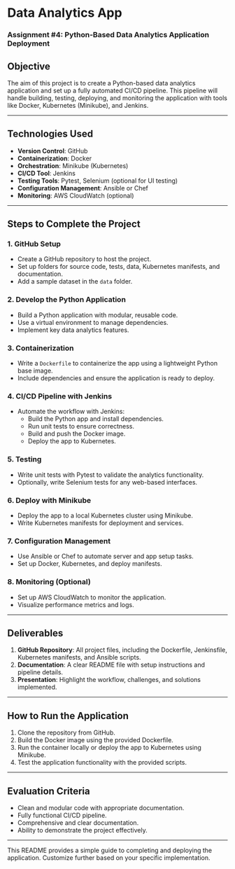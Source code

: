 
# Data Analytics App
### Assignment #4: Python-Based Data Analytics Application Deployment


## Objective
The aim of this project is to create a Python-based data analytics application and set up a fully automated CI/CD pipeline. This pipeline will handle building, testing, deploying, and monitoring the application with tools like Docker, Kubernetes (Minikube), and Jenkins.

---

## Technologies Used
- **Version Control**: GitHub
- **Containerization**: Docker
- **Orchestration**: Minikube (Kubernetes)
- **CI/CD Tool**: Jenkins
- **Testing Tools**: Pytest, Selenium (optional for UI testing)
- **Configuration Management**: Ansible or Chef
- **Monitoring**: AWS CloudWatch (optional)

---


## Steps to Complete the Project

### 1. GitHub Setup
- Create a GitHub repository to host the project.
- Set up folders for source code, tests, data, Kubernetes manifests, and documentation.
- Add a sample dataset in the `data` folder.

### 2. Develop the Python Application
- Build a Python application with modular, reusable code.
- Use a virtual environment to manage dependencies.
- Implement key data analytics features.

### 3. Containerization
- Write a `Dockerfile` to containerize the app using a lightweight Python base image.
- Include dependencies and ensure the application is ready to deploy.

### 4. CI/CD Pipeline with Jenkins
- Automate the workflow with Jenkins:
  - Build the Python app and install dependencies.
  - Run unit tests to ensure correctness.
  - Build and push the Docker image.
  - Deploy the app to Kubernetes.

### 5. Testing
- Write unit tests with Pytest to validate the analytics functionality.
- Optionally, write Selenium tests for any web-based interfaces.

### 6. Deploy with Minikube
- Deploy the app to a local Kubernetes cluster using Minikube.
- Write Kubernetes manifests for deployment and services.

### 7. Configuration Management
- Use Ansible or Chef to automate server and app setup tasks.
- Set up Docker, Kubernetes, and deploy manifests.

### 8. Monitoring (Optional)
- Set up AWS CloudWatch to monitor the application.
- Visualize performance metrics and logs.

---

## Deliverables
1. **GitHub Repository**: All project files, including the Dockerfile, Jenkinsfile, Kubernetes manifests, and Ansible scripts.
2. **Documentation**: A clear README file with setup instructions and pipeline details.
3. **Presentation**: Highlight the workflow, challenges, and solutions implemented.

---

## How to Run the Application
1. Clone the repository from GitHub.
2. Build the Docker image using the provided Dockerfile.
3. Run the container locally or deploy the app to Kubernetes using Minikube.
4. Test the application functionality with the provided scripts.

---

## Evaluation Criteria
- Clean and modular code with appropriate documentation.
- Fully functional CI/CD pipeline.
- Comprehensive and clear documentation.
- Ability to demonstrate the project effectively.

---

This README provides a simple guide to completing and deploying the application. Customize further based on your specific implementation.
